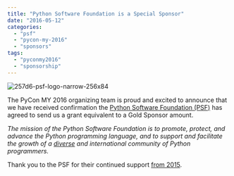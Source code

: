 ```yaml
---
title: "Python Software Foundation is a Special Sponsor"
date: "2016-05-12"
categories: 
  - "psf"
  - "pycon-my-2016"
  - "sponsors"
tags: 
  - "pyconmy2016"
  - "sponsorship"
---
```


![257d6-psf-logo-narrow-256x84](images/257d6-psf-logo-narrow-256x84.png)

The PyCon MY 2016 organizing team is proud and excited to announce that we have received confirmation the [Python Software Foundation (PSF)](https://www.python.org/psf-landing/) has agreed to send us a grant equivalent to a Gold Sponsor amount.

_The mission of the Python Software Foundation is to promote, protect, and advance the Python programming language, and to support and facilitate the growth of a [diverse](https://www.python.org/psf/diversity/) and international community of Python programmers._

Thank you to the PSF for their continued support [from 2015](http://pycon.my/2015/06/10/announcing-our-special-sponsor-for-pycon-my-2015-python-software-foundation-psf/).
